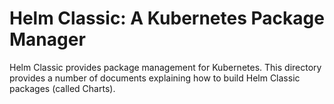 # Helm Classic: A Kubernetes Package Manager

Helm Classic provides package management for Kubernetes. This directory provides
a number of documents explaining how to build Helm Classic packages (called
Charts).
